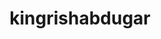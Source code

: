 ---
title: kingrishabdugar
github: https://github.com/kingrishabdugar
mode: light
transition: 1s
score: 75.6
archetype:
- Little Bit of Everything
---